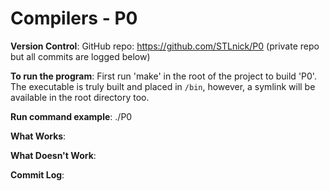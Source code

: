 # Compilers - P0

**Version Control**:
GitHub repo: https://github.com/STLnick/P0
(private repo but all commits are logged below)


**To run the program**:
First run 'make' in the root of the project to build 'P0'.
The executable is truly built and placed in `/bin`, however, a symlink will be available in the root directory too.

**Run command example**:
./P0


**What Works**:


**What Doesn't Work**:


**Commit Log**:
